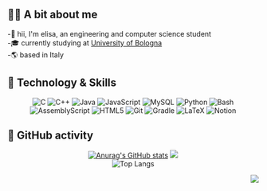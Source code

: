 ## 👩‍🎓 A bit about me

-🌟 hii, I'm elisa, an engineering and computer science student <br/>
-🎓 currently studying at [University of Bologna](https://www.unibo.it/en) <br/>
-🌎 based in Italy

## 🚀 Technology & Skills
<div align="center">
  
![C](https://img.shields.io/badge/c-%2300599C.svg?style=for-the-badge&logo=c&logoColor=white) ![C++](https://img.shields.io/badge/c++-%2300599C.svg?style=for-the-badge&logo=c%2B%2B&logoColor=white) ![Java](https://img.shields.io/badge/java-%23ED8B00.svg?style=for-the-badge&logo=openjdk&logoColor=white) ![JavaScript](https://img.shields.io/badge/javascript-%23323330.svg?style=for-the-badge&logo=javascript&logoColor=%23F7DF1E) ![MySQL](https://img.shields.io/badge/mysql-4479A1.svg?style=for-the-badge&logo=mysql&logoColor=white) ![Python](https://img.shields.io/badge/python-3670A0?style=for-the-badge&logo=python&logoColor=ffdd54) ![Bash](https://camo.githubusercontent.com/9d96dd3fdeb6fe97dbf5c1c689c7f32d1eb7b62cb5ca06d2bc27e09cb6736982/68747470733a2f2f696d672e736869656c64732e696f2f62616467652f2d426173682d3445414132353f7374796c653d666f722d7468652d6261646765266c6f676f3d676e752d62617368266c6f676f436f6c6f723d7768697465) <br/>
![AssemblyScript](https://img.shields.io/badge/assembly%20script-%23000000.svg?style=for-the-badge&logo=assemblyscript&logoColor=white)  ![HTML5](https://img.shields.io/badge/html5-%23E34F26.svg?style=for-the-badge&logo=html5&logoColor=white) ![Git](https://img.shields.io/badge/git-%23F05033.svg?style=for-the-badge&logo=git&logoColor=white) ![Gradle](https://img.shields.io/badge/Gradle-02303A.svg?style=for-the-badge&logo=Gradle&logoColor=white) ![LaTeX](https://img.shields.io/badge/latex-%23008080.svg?style=for-the-badge&logo=latex&logoColor=white) ![Notion](https://img.shields.io/badge/Notion-%23000000.svg?style=for-the-badge&logo=notion&logoColor=white)

</div>

## 📅 GitHub activity
<div align="center">
  
[![Anurag's GitHub stats](https://github-readme-stats.vercel.app/api?username=elisayan)](https://github.com/anuraghazra/github-readme-stats)
![](https://github-readme-streak-stats.herokuapp.com/?user=elisayan&theme=default&hide_border=false)<br/>
![Top Langs](https://github-readme-stats.vercel.app/api/top-langs/?username=anuraghazra&layout=compact)

</div>

<div align="right">
  
[![](https://visitcount.itsvg.in/api?id=elisayan&icon=4&color=12)](https://visitcount.itsvg.in)

</div>
